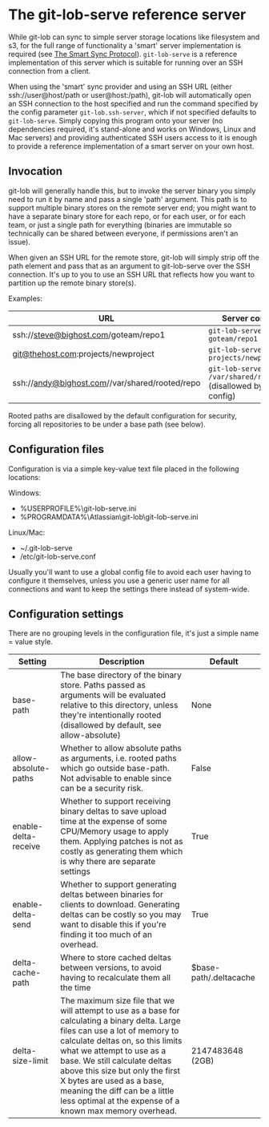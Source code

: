 # The git-lob-serve reference server #

While git-lob can sync to simple server storage locations like filesystem and s3, for the full range of functionality a 'smart' server implementation is required (see [The Smart Sync Protocol](smart_protocol.md)). ```git-lob-serve``` is a reference implementation of this server which is suitable for running over an SSH connection from a client. 

When using the 'smart' sync provider and using an SSH URL (either ssh://user@host/path or user@host:/path), git-lob will automatically open an SSH connection to the host specified and run the command specified by the config parameter ```git-lob.ssh-server```, which if not specified defaults to ```git-lob-serve```. Simply copying this program onto your server (no dependencies required, it's stand-alone and works on Windows, Linux and Mac servers) and providing authenticated SSH users access to it is enough to provide a reference implementation of a smart server on your own host.

## Invocation ##

git-lob will generally handle this, but to invoke the server binary you simply need to run it by name and pass a single 'path' argument. This path is to support multiple binary stores on the remote server end; you might want to have a separate binary store for each repo, or for each user, or for each team, or just a single path for everything (binaries are immutable so technically can be shared between everyone, if permissions aren't an issue).

When given an SSH URL for the remote store, git-lob will simply strip off the path element and pass that as an argument to git-lob-serve over the SSH connection. It's up to you to use an SSH URL that reflects how you want to partition up the remote binary store(s).

Examples:

| URL | Server command |
|-----|----------------|
|ssh://steve@bighost.com/goteam/repo1|```git-lob-serve goteam/repo1```|
|git@thehost.com:projects/newproject|```git-lob-serve projects/newproject```|
|ssh://andy@bighost.com//var/shared/rooted/repo|```git-lob-serve /var/shared/rooted/repo``` (disallowed by default config)|

Rooted paths are disallowed by the default configuration for security, forcing all repositories to be under a base path (see below).

## Configuration files ##

Configuration is via a simple key-value text file placed in the following locations:

Windows:

* %USERPROFILE%\git-lob-serve.ini
* %PROGRAMDATA%\Atlassian\git-lob\git-lob-serve.ini

Linux/Mac:

* ~/.git-lob-serve
* /etc/git-lob-serve.conf

Usually you'll want to use a global config file to avoid each user having to configure it themselves, unless you use a generic user name for all connections and want to keep the settings there instead of system-wide.

## Configuration settings ##

There are no grouping levels in the configuration file, it's just a simple name = value style.

| Setting | Description | Default |
|---------|-------------|---------|
|base-path|The base directory of the binary store. Paths passed as arguments will be evaluated relative to this directory, unless they're intentionally rooted (disallowed by default, see allow-absolute) |None|
|allow-absolute-paths|Whether to allow absolute paths as arguments, i.e. rooted paths which go outside base-path. Not advisable to enable since can be a security risk.|False|
|enable-delta-receive|Whether to support receiving binary deltas to save upload time at the expense of some CPU/Memory usage to apply them. Applying patches is not as costly as generating them which is why there are separate settings|True|
|enable-delta-send|Whether to support generating deltas between binaries for clients to download. Generating deltas can be costly so you may want to disable this if you're finding it too much of an overhead.|True|
|delta-cache-path|Where to store cached deltas between versions, to avoid having to recalculate them all the time|$base-path/.deltacache|
|delta-size-limit|The maximum size file that we will attempt to use as a base for calculating a binary delta. Large files can use a lot of memory to calculate deltas on, so this limits what we attempt to use as a base. We still calculate deltas above this size but only the first X bytes are used as a base, meaning the diff can be a little less optimal at the expense of a known max memory overhead. |2147483648 (2GB)|




